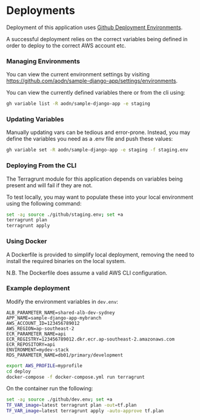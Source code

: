 # Deployments
Deployment of this application uses [Github Deployment Environments](https://docs.github.com/en/actions/deployment/targeting-different-environments/using-environments-for-deployment).

A successful deployment relies on the correct variables being defined in order to deploy to the correct AWS account etc.

### Managing Environments
You can view the current environment settings by visiting https://github.com/aodn/sample-django-app/settings/environments.

You can view the currently defined variables there or from the cli using:
```bash
gh variable list -R aodn/sample-django-app -e staging
```

### Updating Variables
Manually updating vars can be tedious and error-prone. Instead, you may define the variables you need as a .env file and push these values:
```bash
gh variable set -R aodn/sample-django-app -e staging -f staging.env
```

### Deploying From the CLI
The Terragrunt module for this application depends on variables being present and will fail if they are not.

To test locally, you may want to populate these into your local environment using the following command:
```bash
set -a; source ./github/staging.env; set +a
terragrunt plan
terragrunt apply
```

### Using Docker
A Dockerfile is provided to simplify local deployment, removing the need to install the required binaries on the local system.

N.B. The Dockerfile does assume a valid AWS CLI configuration.

### Example deployment
Modify the environment variables in `dev.env`:
```text
ALB_PARAMETER_NAME=shared-alb-dev-sydney
APP_NAME=sample-django-app-mybranch
AWS_ACCOUNT_ID=123456789012
AWS_REGION=ap-southeast-2
ECR_PARAMETER_NAME=api
ECR_REGISTRY=123456789012.dkr.ecr.ap-southeast-2.amazonaws.com
ECR_REPOSITORY=api
ENVIRONMENT=mydev-stack
RDS_PARAMETER_NAME=db01/primary/development
```

```bash
export AWS_PROFILE=myprofile
cd deploy
docker-compose -f docker-compose.yml run terragrunt
```

On the container run the following:
```bash
set -a; source ./github/dev.env; set +a
TF_VAR_image=latest terragrunt plan -out=tf.plan
TF_VAR_image=latest terragrunt apply -auto-approve tf.plan
```
